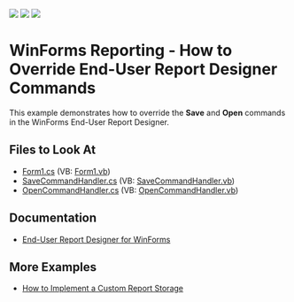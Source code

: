 <!-- default badges list -->
![](https://img.shields.io/endpoint?url=https://codecentral.devexpress.com/api/v1/VersionRange/128604989/2023.2)
[![](https://img.shields.io/badge/Open_in_DevExpress_Support_Center-FF7200?style=flat-square&logo=DevExpress&logoColor=white)](https://supportcenter.devexpress.com/ticket/details/E4354)
[![](https://img.shields.io/badge/📖_How_to_use_DevExpress_Examples-e9f6fc?style=flat-square)](https://docs.devexpress.com/GeneralInformation/403183)
<!-- default badges end -->
# WinForms Reporting - How to Override End-User Report Designer Commands


This example demonstrates how to override the **Save** and **Open** commands in the WinForms End-User Report Designer.

## Files to Look At

* [Form1.cs](./CS/CustomSavingEUD/Form1.cs) (VB: [Form1.vb](./VB/CustomSavingEUD/Form1.vb))
* [SaveCommandHandler.cs](./CS/CustomSavingEUD/SaveCommandHandler.cs) (VB: [SaveCommandHandler.vb](./VB/CustomSavingEUD/SaveCommandHandler.vb))
* [OpenCommandHandler.cs](./CS/CustomSavingEUD/OpenCommandHandler.cs) (VB: [OpenCommandHandler.vb](./VB/CustomSavingEUD/OpenCommandHandler.vb))

## Documentation

* [End-User Report Designer for WinForms](https://docs.devexpress.com/XtraReports/10715/winforms-reporting/end-user-report-designer-for-winforms)

## More Examples

* [How to Implement a Custom Report Storage](https://github.com/DevExpress-Examples/reporting-winforms-custom-report-storage)
